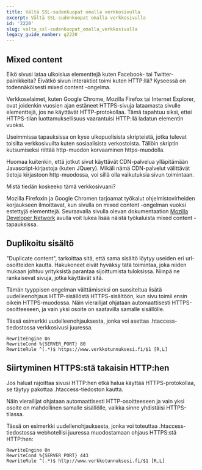 ```yaml
---
title: Vältä SSL-sudenkuopat omalla verkkosivulla
excerpt: Vältä SSL-sudenkuopat omalla verkkosivulla
id: '2220'
slug: valta_ssl-sudenkuopat_omalla_verkkosivulla
legacy_guide_number: g2220
---
```



## Mixed content
Eikö sivusi lataa ulkoisiua elementtejä kuten Facebook- tai Twitter-painikkeita? Eivätkö sivun interaktiot toimi kuten HTTP:llä? Kyseessä on todennäköisesti mixed content -ongelma.

Verkkoselaimet, kuten Google Chrome, Mozilla Firefox tai Internet Explorer, ovat joidenkin vuosien ajan estäneet HTTPS-sivuja lataamasta sivulle elementtejä, jos ne käyttävät HTTP-protokollaa. Tämä tapahtuu siksi, ettei HTTPS-tilan luottamuksellisuus vaarantuisi HTTP:llä ladatun elementin vuoksi.

Useimmissa tapauksissa on kyse ulkopuolisista skripteistä, jotka tulevat toisilta verkkosivuilta kuten sosiaalisista verkostoista. Tällöin skriptin kutsumiseksi riittää http-muodon korvaaminen https-muodolla.

Huomaa kuitenkin, että jotkut sivut käyttävät CDN-palvelua ylläpitämään Javascript-kirjastoja (kuten JQuery). Mikäli nämä CDN-palvelut välittävät tietoja kirjastoon http-muodossa, voi sillä olla vaikutuksia sivun toimintaan.

Mistä tiedän koskeeko tämä verkkosivuani?

Mozilla Firefoxin ja Google Chromen tarjoamat työkalut ohjelmistovirheiden korjaukseen ilmoittavat, kun sivulla on mixed content -ongelman vuoksi estettyjä elementtejä. Seuraavalla sivulla olevan dokumentaation [Mozilla Developer Network](https://developer.mozilla.org/fr/docs/S%C3%A9curit%C3%A9/MixedContent) avulla voit lukea lisää näistä työkaluista mixed content -tapauksissa.


## Duplikoitu sisältö
"Duplicate content", tarkoittaa sitä, että sama sisältö löytyy useiden eri url-osoitteiden kautta. Hakukoneet eivät hyväksy tätä toimintaa, joka niiden mukaan johtuu yrityksistä parantaa sijoittumista tuloksissa. Niinpä ne rankaisevat sivuja, jotka käyttävät sitä.

Tämän tyyppisen ongelman välttämiseksi on suositeltua lisätä uudelleenohjaus HTTP-sisällöstä HTTPS-sisältöön, kun sivu toimii ensin oikein HTTPS-muodossa. Näin vierailijat ohjataan automaattisesti HTTPS-osoitteeseen, ja vain yksi osoite on saatavilla samalle sisällölle. 

Tässä esimerkki uudelleenohjauksesta, jonka voi asettaa .htaccess-tiedostossa verkkosivusi juuressa.


```
RewriteEngine On
RewriteCond %{SERVER_PORT} 80
RewriteRule ^(.*)$ https://www.verkkotunnuksesi.fi/$1 [R,L]
```




## Siirtyminen HTTPS:stä takaisin HTTP:hen
Jos haluat rajoittaa sivusi HTTP:hen etkä halua käyttää HTTPS-protokollaa, se täytyy pakottaa .htaccess-tiedoston kautta.

Näin vierailijat ohjataan automaattisesti HTTP-osoitteeseen ja vain yksi osoite on mahdollinen samalle sisällölle, vaikka sinne yhdistäisi HTTPS-tilassa.

Tässä on esimerkki uudellenohjauksesta, jonka voi toteuttaa .htaccess-tiedostossa webhotellisi juuressa muodostamaan ohjaus HTTPS:stä HTTP:hen:


```
RewriteEngine On
RewriteCond %{SERVER_PORT} 443
RewriteRule ^(.*)$ http://www.verkkotunnuksesi.fi/$1 [R,L]
```




